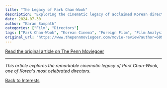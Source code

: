 ```yaml
---
title: "The Legacy of Park Chan-Wook"
description: "Exploring the cinematic legacy of acclaimed Korean director Park Chan-Wook"
date: 2024-07-30
author: "Karan Sampath"
categories: ["Film", "Directors"]
tags: ["Park Chan-Wook", "Korean Cinema", "Foreign Film", "Film Analysis", "Directors"]
original_url: "https://www.thepennmoviegoer.com/movie-review?author=609aeb2a0d591d31a95ccc6b"
---
```


[Read the original article on The Penn Moviegoer](https://www.thepennmoviegoer.com/movie-review?author=609aeb2a0d591d31a95ccc6b)

---

*This article explores the remarkable cinematic legacy of Park Chan-Wook, one of Korea's most celebrated directors.*

[Back to Interests](/interests/) 